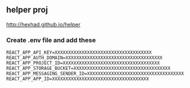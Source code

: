 ## helper proj

http://hexhad.github.io/helper

### Create .env file and add these
```
REACT_APP_API_KEY=XXXXXXXXXXXXXXXXXXXXXXXXXXXXXXXXXXXX
REACT_APP_AUTH_DOMAIN=XXXXXXXXXXXXXXXXXXXXXXXXXXXXXXXXXXXX
REACT_APP_PROJECT_ID=XXXXXXXXXXXXXXXXXXXXXXXXXXXXXXXXXXXX
REACT_APP_STORAGE_BUCKET=XXXXXXXXXXXXXXXXXXXXXXXXXXXXXXXXXXXX
REACT_APP_MESSAGING_SENDER_ID=XXXXXXXXXXXXXXXXXXXXXXXXXXXXXXXXXXXX
REACT_APP_APP_ID=XXXXXXXXXXXXXXXXXXXXXXXXXXXXXXXXXXXX
```